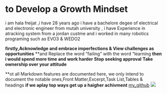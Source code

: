 # to Develop a Growth Mindset 
i am hala freijat ,i have 28 years ago i have a bachelore degee of electrical and electronic engineer from mutah university , i have Experience in atracking system from a jordan custme and i worked in many robotics programing such as EVO3 & WEDO2
 
**firstly,Acknowledge and embrace imperfections & View challenges as opportunities**
**and  Replace the word “failing” with the word “learning
**then i would spend more time and work harder**
**Stop seeking approval**
**Take ownership over your attitude**

**ot all Markdown features are documented here, we only intend to document the notable ones,Front Matter,Excerpt,Task List,Tables & headings
**if we aplay top ways get up a haigher achivment**
[my_github](https://halafreijat.github.io/hello-amman102/)
![](https://cdnb.artstation.com/p/assets/images/images/005/507/167/large/howie-le-brain-whole-fotor.jpg?1491529680&dl=1)
